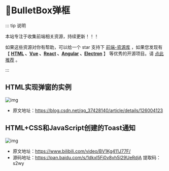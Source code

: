 # 🍁BulletBox弹框

::: tip 说明

本站专注于收集前端相关资源，持续更新！！！

如果这些资源对你有帮助，可以给一个 star 支持下 [前端-资源库](https://github.com/huangpw/document-frontend-vitepress) ，如果您发现有 【 **[HTML](/html) 、[Vue](/vue) 、[React](/react) 、[Angular](/angular) 、[Electron](/electron)** 】 等优秀的开源项目。请 [点此推荐](https://github.com/huangpw/document-frontend-vitepress/issues/new) 。

:::

## HTML实现弹窗的实例

![img](/images/html/code/bullet-box/10001.png)

- 原文地址：https://blog.csdn.net/qq_37428140/article/details/126004123



## HTML+CSS和JavaScript创建的Toast通知

![img](/images/html/code/bullet-box/10002.png)

- 原文地址：https://www.bilibili.com/video/BV1Kg411J77F/
- 源码地址：https://pan.baidu.com/s/1dkxl5Fj0v8vh5I29UeRdjA  提取码：s2wy
